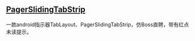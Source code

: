 ## [PagerSlidingTabStrip](https://github.com/q805699513/PagerSlidingTabStrip)

一款android指示器TabLayout、PagerSlidingTabStrip，仿Boss直聘，带有红点未读提示。



